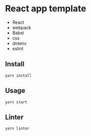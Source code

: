 # React app template

* React
* webpack
* Babel
* css
* dotenv
* eslint


## Install

    yarn install


## Usage

    yarn start


## Linter

    yarn linter
